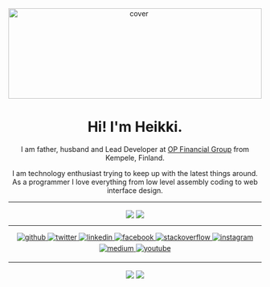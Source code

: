 <div align="center">
<img width="100%" height="180px" src="https://images-wixmp-ed30a86b8c4ca887773594c2.wixmp.com/f/03019701-c903-449d-aec3-be696c649277/d239ghx-b7056f76-6cac-4e02-b319-c932ad8c2f66.jpg/v1/fill/w_900,h_180,q_75,strp/valencia_panorama_by_drodil_d239ghx-fullview.jpg?token=eyJ0eXAiOiJKV1QiLCJhbGciOiJIUzI1NiJ9.eyJzdWIiOiJ1cm46YXBwOjdlMGQxODg5ODIyNjQzNzNhNWYwZDQxNWVhMGQyNmUwIiwiaXNzIjoidXJuOmFwcDo3ZTBkMTg4OTgyMjY0MzczYTVmMGQ0MTVlYTBkMjZlMCIsIm9iaiI6W1t7ImhlaWdodCI6Ijw9MTgwIiwicGF0aCI6IlwvZlwvMDMwMTk3MDEtYzkwMy00NDlkLWFlYzMtYmU2OTZjNjQ5Mjc3XC9kMjM5Z2h4LWI3MDU2Zjc2LTZjYWMtNGUwMi1iMzE5LWM5MzJhZDhjMmY2Ni5qcGciLCJ3aWR0aCI6Ijw9OTAwIn1dXSwiYXVkIjpbInVybjpzZXJ2aWNlOmltYWdlLm9wZXJhdGlvbnMiXX0.zRB3k77g8jTPix3P0Clc96ni4bEJjCNBZJmwVsZb-W4" alt="cover" />
</div>

<h1 align="center">Hi! I'm Heikki.</h1>

<p align="center">I am father, husband and Lead Developer at <a href="https://www.op.fi">OP Financial Group</a> from Kempele, Finland.</p>
<p align="center">I am technology enthusiast trying to keep up with the latest things around. As a programmer I love everything from low level assembly coding to web interface design.</p>
<hr>
<div align="center">
  <img src="https://github-readme-stats.vercel.app/api?username=drodil&show_icons=true&theme=dark&hide_border=true" align="center" />  
  <img src="https://github-readme-stats.vercel.app/api/top-langs/?username=drodil&hide_border=true&theme=dark&layout=compact&langs_count=8" align="center" />
</div>
<hr>
<div align="center">
  <a href="https://github.com/drodil" target="_blank">
    <img src=https://img.shields.io/badge/github-%2324292e.svg?&style=for-the-badge&logo=github&logoColor=white alt=github style="margin-bottom: 5px;" />
  </a>
  <a href="https://twitter.com/dr0dil" target="_blank">
    <img src=https://img.shields.io/badge/twitter-%2300acee.svg?&style=for-the-badge&logo=twitter&logoColor=white alt=twitter style="margin-bottom: 5px;" />
  </a>
  <a href="https://linkedin.com/in/heikkihellgren" target="_blank">
    <img src=https://img.shields.io/badge/linkedin-%231E77B5.svg?&style=for-the-badge&logo=linkedin&logoColor=white alt=linkedin style="margin-bottom: 5px;" />
  </a>
  <a href="https://www.facebook.com/drodil" target="_blank">
    <img src=https://img.shields.io/badge/facebook-%232E87FB.svg?&style=for-the-badge&logo=facebook&logoColor=white alt=facebook style="margin-bottom: 5px;" />
  </a>
  <a href="https://stackoverflow.com/users/1118878/drodil" target="_blank">
    <img src=https://img.shields.io/badge/stackoverflow-%23F28032.svg?&style=for-the-badge&logo=stackoverflow&logoColor=white alt=stackoverflow style="margin-bottom: 5px;" />
  </a>
  <a href="https://instagram.com/dr0dil" target="_blank">
    <img src=https://img.shields.io/badge/instagram-%23000000.svg?&style=for-the-badge&logo=instagram&logoColor=white alt=instagram style="margin-bottom: 5px;" />
  </a>
  <a href="https://medium.com/drodil" target="_blank">
    <img src=https://img.shields.io/badge/medium-%23292929.svg?&style=for-the-badge&logo=medium&logoColor=white alt=medium style="margin-bottom: 5px;" />
  </a>
  <a href="https://www.youtube.com/user/drodil" target="_blank">
    <img src=https://img.shields.io/badge/youtube-%23EE4831.svg?&style=for-the-badge&logo=youtube&logoColor=white alt=youtube style="margin-bottom: 5px;" />
  </a>
</div>
<hr>
<div align="center">
  <img src="https://komarev.com/ghpvc/?username=drodil&&style=flat-square" align="center" />
    <a href="https://paypal.me/dr0dil" target="_blank" style="display: inline-block;">
      <img src="https://img.shields.io/badge/Donate-PayPal-blue.svg?style=flat-square" align="center"/>
   </a>
</div>  

